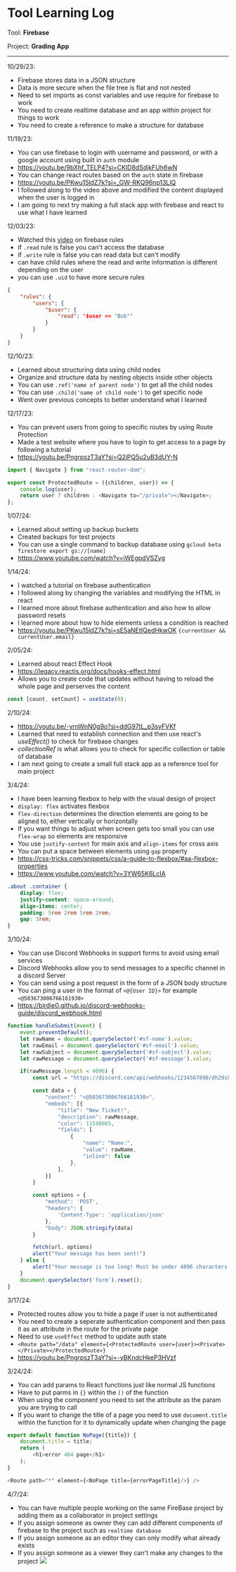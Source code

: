 # Tool Learning Log

Tool: **Firebase**

Project: **Grading App**

---

10/29/23:
* Firebase stores data in a JSON structure
* Data is more secure when the file tree is flat and not nested
* Need to set imports as const variables and use require for firebase to work
* You need to create realtime database and an app within project for things to work
* You need to create a reference to make a structure for database


11/19/23:
* You can use firebase to login with username and password, or with a google account using built in `auth` module
* https://youtu.be/9bXhf_TELP4?si=CKlD8dSdjkFUh6wN
* You can change react routes based on the `auth` state in firebase
* https://youtu.be/PKwu15ldZ7k?si=_GW-RKQ96np13LlQ
* I followed along to the video above and modified the content displayed when the user is logged in
* I am going to next try making a full stack app with firebase and react to use what I have learned

12/03/23:
* Watched this [video](https://youtu.be/dx_gkSb-Ch0?si=aesM9zS1EsZ2fAvO) on firebase rules
* if `.read` rule is false you can't access the database
* if `.write` rule is false you can read data but can't modify
* can have child rules where the read and write information is different depending on the user
* you can use `.uid` to have more secure rules
```json
{
    "rules": {
        "users": {
            "$user": {
                "read": '$user == "Bob"'
            }
        }
    }
}
```

12/10/23:
* Learned about structuring data using child nodes
* Organize and structure data by nesting objects inside other objects
* You can use `.ref('name of parent node')` to get all the child nodes
* You can use `.child('name of child node')` to get specific node
* Went over previous concepts to better understand what I learned

12/17/23:
* You can prevent users from going to specific routes by using Route Protection
* Made a test website where you have to login to get access to a page by following a tutorial
* https://youtu.be/PngrpszT3aY?si=Q2iPQ5u2uB3dUY-N
```js
import { Navigate } from "react-router-dom";

export const ProtectedRoute = ({children, user}) => {
    console.log(user);
    return user ? children : <Navigate to="/private"></Navigate>;
};

```

1/07/24:
* Learned about setting up backup buckets
* Created backups for test projects
* You can use a single command to backup database using `gcloud beta firestore export gs://[name]`
* https://www.youtube.com/watch?v=iWEgpdVSZyg

1/14/24:
* I watched a tutorial on firebase authentication
* I followed along by changing the variables and modifying the HTML in react
* I learned more about firebase authentication and also how to allow password resets
* I learned more about how to hide elements unless a condition is reached
* https://youtu.be/PKwu15ldZ7k?si=sE5aNEtIQedHkwOK
`{currentUser && currentUser.email}`

2/05/24:
* Learned about react Effect Hook
* https://legacy.reactjs.org/docs/hooks-effect.html
* Allows you to create code that updates without having to reload the whole page and perserves the content
```js
const [count, setCount] = useState(0);
```

2/10/24:
* https://youtu.be/-yrnWnN0g9o?si=ddG97tL_p3syFVKf
* Learned that need to establish connection and then use react's *useEffect()* to check for firebase changes
* *collectionRef* is what allows you to check for specific collection or table of database
* I am next going to create a small full stack app as a reference tool for main project

3/4/24:
* I have been learning flexbox to help with the visual design of project
* `display: flex` activates flexbox
* `flex-direction` determines the direction elements are going to be aligned to, either vertically or horizontally
* If you want things to adjust when screen gets too small you can use `flex-wrap` so elements are responsive
* You use `justify-content` for main axis and `align-items` for cross axis
* You can put a space between elements using `gap` property
* https://css-tricks.com/snippets/css/a-guide-to-flexbox/#aa-flexbox-properties
* https://www.youtube.com/watch?v=3YW65K6LcIA
```css
.about .container {
    display: flex;
    justify-content: space-around;
    align-items: center;
    padding: 5rem 2rem 5rem 2rem;
    gap: 3rem;
}
```

3/10/24:
* You can use Discord Webhooks in support forms to avoid using email services
* Discord Webhooks allow you to send messages to a specific channel in a discord Server
* You can send using a post request in the form of a JSON body structure
* You can ping a user in the format of `<@{User ID}>` for example `<@503673006766161930>`
* https://birdie0.github.io/discord-webhooks-guide/discord_webhook.html
```js
function handleSubmit(event) {
    event.preventDefault();
    let rawName = document.querySelector('#sf-name').value;
    let rawEmail = document.querySelector('#sf-email').value;
    let rawSubject = document.querySelector('#sf-subject').value;
    let rawMessage = document.querySelector('#sf-message').value;

    if(rawMessage.length < 4096) {
        const url = "https://discord.com/api/webhooks/1234567890/dh29s81a028sj32sxa"

        const data = {
            "content": "<@503673006766161930>",
            "embeds": [{
                "title": "New Ticket!",
                "description": rawMessage,
                "color": 11590065,
                "fields": [
                    {
                        "name": "Name:",
                        "value": rawName,
                        "inline": false
                    },
                ],
            }]
        }

        const options = {
            "method": 'POST',
            "headers": {
                'Content-Type': 'application/json'
            },
            "body": JSON.stringify(data)
        }

        fetch(url, options)
        alert("Your message has been sent!")
    } else {
        alert("Your message is too long! Must be under 4096 characters!")
    }
    document.querySelector('form').reset();
}
```

3/17/24:
* Protected routes allow you to hide a page if user is not authenticated
* You need to create a seperate authentication component and then pass it as an attribute in the route for the private page
* Need to use `useEffect` method to update auth state
* `<Route path="/data" element={<ProtectedRoute user={user}><Private></Private></ProtectedRoute>}`
* https://youtu.be/PngrpszT3aY?si=-yBKndcHkeP3HVzf

3/24/24:
* You can add params to React functions just like normal JS functions
* Have to put parms in `{}` within the `()` of the function
* When using the component you need to set the attribute as the param you are trying to call
* If you want to change the title of a page you need to use `document.title` within the function for it to dynamically update when changing the page
```js
export default function NoPage({title}) {
    document.title = title;
    return (
        <h1>error 404 page</h1>
    );
}
```
```js
<Route path="*" element={<NoPage title={errorPageTitle}/>} />
```

4/7/24:
* You can have multiple people working on the same FireBase project by adding them as a collaborator in project settings
* If you assign someone as owner they can add different components of firebase to the project such as `realtime database`
* If you assign someone as an editor they can only modify what already exists
* If you assign someone as a viewer they can't make any changes to the project
![](../img/firebase-collab.png)

<!--
* Links you used today (websites, videos, etc)
* Things you tried, progress you made, etc
* Challenges, a-ha moments, etc
* Questions you still have
* What you're going to try next
-->
